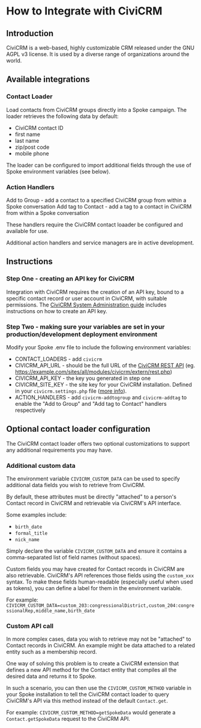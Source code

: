 # How to Integrate with CiviCRM

## Introduction

CiviCRM is a web-based, highly customizable CRM released under the GNU AGPL v3 license. It is used by a diverse range of organizations around the world.

## Available integrations

### Contact Loader

Load contacts from CiviCRM groups directly into a Spoke campaign. The loader retrieves the following data by default:
- CiviCRM contact ID
- first name
- last name
- zip/post code
- mobile phone

The loader can be configured to import additional fields through the use of Spoke environment variables (see below).

### Action Handlers

Add to Group - add a contact to a specified CiviCRM group from within a Spoke conversation
Add tag to Contact - add a tag to a contact in CiviCRM from within a Spoke conversation

These handlers require the CiviCRM contact loaader be configured and available for use.

Additional action handlers and service managers are in active development.

## Instructions

### Step One - creating an API key for CiviCRM

Integration with CiviCRM requires the creation of an API key, bound to a specific contact record or user account in CiviCRM, with suitable permissions.
The [CiviCRM System Administration guide](https://docs.civicrm.org/sysadmin/en/latest/setup/api-keys/) includes instructions on how to create an API key.

### Step Two - making sure your variables are set in your production/development deployment environment

Modify your Spoke .env file to include the following environment variables:

- CONTACT_LOADERS - add `civicrm`
- CIVICRM_API_URL - should be the full URL of the [CiviCRM REST API](https://docs.civicrm.org/dev/en/latest/api/v3/rest/)
  (eg. https://example.com/sites/all/modules/civicrm/extern/rest.php)
- CIVICRM_API_KEY - the key you generated in step one
- CIVICRM_SITE_KEY - the site key for your CiviCRM installation. Defined in your `civicrm.settings.php` file ([more info](https://docs.civicrm.org/sysadmin/en/latest/setup/secret-keys/)).
- ACTION_HANDLERS - add `civicrm-addtogroup` and `civicrm-addtag` to enable the "Add to Group" and "Add tag to Contact" handlers respectively

## Optional contact loader configuration

The CiviCRM contact loader offers two optional customizations to support any additional requirements you may have.

### Additional custom data
The environment variable `CIVICRM_CUSTOM_DATA` can be used to specify additional data fields you wish to retrieve from CiviCRM.

By default, these attributes must be directly "attached" to a person's Contact record in CiviCRM and retrievable via CiviCRM's API interface.

Some examples include:
- `birth_date`
- `formal_title`
- `nick_name`

Simply declare the variable `CIVICRM_CUSTOM_DATA` and ensure it contains a comma-separated list of field names (without spaces).

Custom fields you may have created for Contact records in CiviCRM are also retrievable. CiviCRM's API references those fields using the `custom_xxx` syntax.
To make these fields human-readable (especially useful when used as tokens), you can define a label for them in the environment variable.

For example:
`CIVICRM_CUSTOM_DATA=custom_203:congressionalDistrict,custom_204:congressionalRep,middle_name,birth_date`

### Custom API call
In more complex cases, data you wish to retrieve may not be "attached" to Contact records in CiviCRM. An example might be data attached to a related entity such as a membership record.

One way of solving this problem is to create a CiviCRM extension that defines a new API method for the Contact entity that compiles all the desired data and returns it to Spoke.

In such a scenario, you can then use the `CIVICRM_CUSTOM_METHOD` variable in your Spoke installation to tell the CiviCRM contact loader to query CiviCRM's API via this method
instead of the default `Contact.get`.

For example:
`CIVICRM_CUSTOM_METHOD=getSpokeData` would generate a `Contact.getSpokeData` request to the CiviCRM API.
